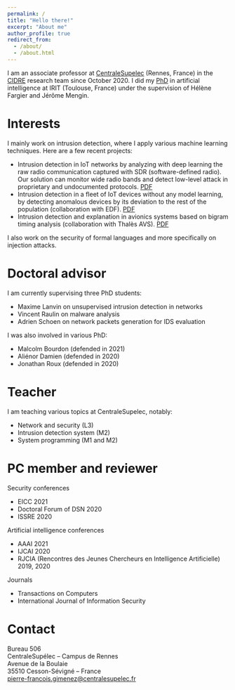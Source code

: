 ```yaml
---
permalink: /
title: "Hello there!"
excerpt: "About me"
author_profile: true
redirect_from: 
  - /about/
  - /about.html
---
```


I am an associate professor at [CentraleSupelec](https://www.centralesupelec.fr/) (Rennes, France) in the [CIDRE](https://team.inria.fr/cidre/) research team since October 2020. I did my [PhD](https://tel.archives-ouvertes.fr/tel-02303275/document) in artificial intelligence at IRIT (Toulouse, France) under the supervision of Hélène Fargier and Jérôme Mengin.

# Interests

I mainly work on intrusion detection, where I apply various machine learning techniques. Here are a few recent projects:
- Intrusion detection in IoT networks by analyzing with deep learning the raw radio communication captured with SDR (software-defined radio). Our solution can monitor wide radio bands and detect low-level attack in proprietary and undocumented protocols. [PDF](https://hal.archives-ouvertes.fr/hal-03123925/document)
- Intrusion detection in a fleet of IoT devices without any model learning, by detecting anomalous devices by its deviation to the rest of the population (collaboration with EDF). [PDF](https://ieeexplore.ieee.org/abstract/document/9306726)
- Intrusion detection and explanation in avionics systems based on bigram timing analysis (collaboration with Thalès AVS). [PDF](https://hal.laas.fr/hal-03094215/document)

I also work on the security of formal languages and more specifically on injection attacks.

# Doctoral advisor

I am currently supervising three PhD students:
- Maxime Lanvin on unsupervised intrusion detection in networks
- Vincent Raulin on malware analysis
- Adrien Schoen on network packets generation for IDS evaluation

I was also involved in various PhD:
- Malcolm Bourdon (defended in 2021)
- Aliénor Damien (defended in 2020)
- Jonathan Roux (defended in 2020)

# Teacher

I am teaching various topics at CentraleSupelec, notably:
- Network and security (L3)
- Intrusion detection system (M2)
- System programming (M1 and M2)

# PC member and reviewer

Security conferences
- EICC 2021
- Doctoral Forum of DSN 2020
- ISSRE 2020

Artificial intelligence conferences
- AAAI 2021
- IJCAI 2020
- RJCIA (Rencontres des Jeunes Chercheurs en Intelligence Artificielle) 2019, 2020

Journals
- Transactions on Computers
- International Journal of Information Security

# Contact

Bureau 506  
CentraleSupélec – Campus de Rennes  
Avenue de la Boulaie  
35510 Cesson-Sévigné – France  
[pierre-francois.gimenez@centralesupelec.fr](mailto:pierre-francois.gimenez@centralesupelec.fr)
